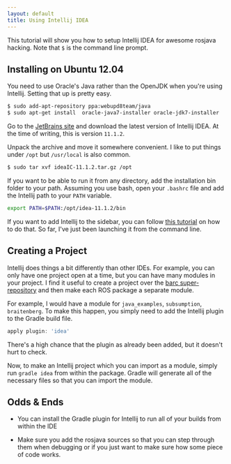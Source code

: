 ```yaml
---
layout: default
title: Using Intellij IDEA
---
```


This tutorial will show you how to setup Intellij IDEA for awesome
rosjava hacking. Note that `$` is the command line prompt.

Installing on Ubuntu 12.04
---------------------------

You need to use Oracle's Java rather than the OpenJDK when you're
using Intellij. Setting that up is pretty easy.

```sh
$ sudo add-apt-repository ppa:webupd8team/java
$ sudo apt-get install  oracle-java7-installer oracle-jdk7-installer 
```

Go to the [JetBrains site](http://www.jetbrains.com/idea/) and
download the latest version of Intellij IDEA. At the time of writing,
this is version `11.1.2`.

Unpack the archive and move it somewhere convenient. I like to put
things under `/opt` but `/usr/local` is also common.

```sh
$ sudo tar xvf ideaIC-11.1.2.tar.gz /opt
```
If you want to be able to run it from any directory, add the
installation bin folder to your path. Assuming you use bash, open your
`.bashrc` file and add the Intellij path to your `PATH` variable.

```sh
export PATH=$PATH:/opt/idea-11.1.2/bin
```

If you want to add Intellij to the sidebar, you can follow
[this tutorial](http://www.hamaluik.com/?p=283) on how to do that. So
far, I've just been launching it from the command line.

Creating a Project
------------------

Intellij does things a bit differently than other IDEs. For example,
you can only have one project open at a time, but you can have many
modules in your project. I find it useful to create a project over the
[barc super-repository](https://github.com/barcuk/barc) and then make
each ROS package a separate module.

For example, I would have a module for `java_examples`, `subsumption`,
`braitenberg`. To make this happen, you simply need to add the
Intellij plugin to the Gradle build file. 

```groovy
apply plugin: 'idea'
```

There's a high chance that the plugin as already been added, but it
doesn't hurt to check.

Now, to make an Intellij project which you can import as a module,
simply run `gradle idea` from within the package. Gradle will generate
all of the necessary files so that you can import the module.

Odds & Ends
-----------

- You can install the Gradle plugin for Intellij to run all of your
  builds from within the IDE
  
- Make sure you add the rosjava sources so that you can step through
  them when debugging or if you just want to make sure how some piece
  of code works.  

<!-- 
LocalWords: rosjava  Intellij
-->
